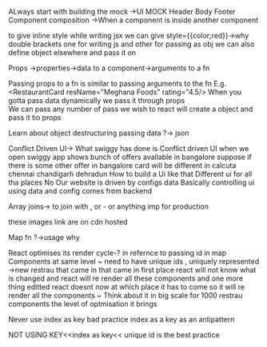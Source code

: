 ALways start with building the mock ->UI MOCK
Header
Body 
Footer
Component composition ->When a component is inside another component

to give inline style while writing jsx we can give style={{color;red}}->why double brackets one for writing js and other for passing as obj we can also define object elsewhere and pass it on

Props ->properties->data to a component->arguments to a fn 

Passing props to a fn is similar to passing arguments to the fn 
E.g.
<RestaurantCard resName="Meghana Foods" rating="4.5/>
When you gotta pass data dynamically we pass it through props  
We can pass any number of pass we wish to react will create a object and pass it tio props 

Learn about object destructuring 
passing data ?-> json 

Conflict Driven UI-> What swiggy has done is Conflict driven UI when we open swiggy app shows bunch of offers available in bangalore suppose if there is some other offer in bangalore card will be different in calcuta chennai chandigarh dehradun
How to build a Ui like that 
Different ui for all tha places No 
Our website is driven by configs data
Basically controlling ui using data and config comes from backend 

Array joins-> to join with , or - or anything imp for production

these images link are on cdn hosted 

Map fn ?->usage why

React optimises its render cycle-? in refernce to passing id in map 
Components at same level ~ need to have unique ids , uniquely represented ->new restrau that came in that came in first place react will not know what is changed and react will re render all these components and one more thing editted react doesnt now at which place it has to come  so it will re render all the components ~ Think about it in big scale for 1000 restrau components the level of optmisation it brings 

Never use index as key bad practice
index as a key as an antipattern

NOT USING KEY<<index as key<< unique id is the best practice